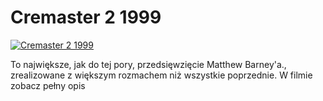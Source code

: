 Cremaster 2 1999 
=============
[![Cremaster 2 1999 ](http://vidos.pl/images/player.gif)](http://vidos.pl/cremaster-2-1999)

 To największe, jak do tej pory, przedsięwzięcie Matthew Barney'a., zrealizowane z większym rozmachem niż wszystkie poprzednie. W filmie zobacz pełny opis
